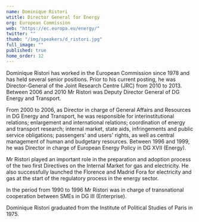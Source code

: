 ```yaml
---
name: Dominique Ristori
wtitle: Director General for Energy
org: European Commission
web: "https://ec.europa.eu/energy/"
twitter: ""
thumb: "/img/speakers/d_ristori.jpg"
full_image: ""
published: true
home_order: 12
---
```



Dominique Ristori has worked in the European Commission since 1978 and has held several senior positions. Prior to his current posting, he was Director-General of the Joint Research Centre (JRC) from 2010 to 2013.
Between 2006 and 2010 Mr Ristori was Deputy Director General of DG Energy and Transport.

From 2000 to 2006, as Director in charge of General Affairs and Resources in DG Energy and Transport, he was responsible for interinstitutional relations; enlargement and international relations; coordination of energy and transport research; internal market, state aids, infringements and public service obligations; passengers' and users' rights, as well as central management of human and budgetary resources. Between 1996 and 1999, he was Director in charge of European Energy Policy in DG XVII (Energy).

Mr Ristori played an important role in the preparation and adoption process of the two first Directives on the Internal Market for gas and electricity. He also successfully launched the Florence and Madrid Fora for electricity and gas at the start of the regulatory process in the energy sector.

In the period from 1990 to 1996 Mr Ristori was in charge of transnational cooperation between SMEs in DG III (Enterprise).

Dominique Ristori graduated from the Institute of Political Studies of Paris in 1975.
